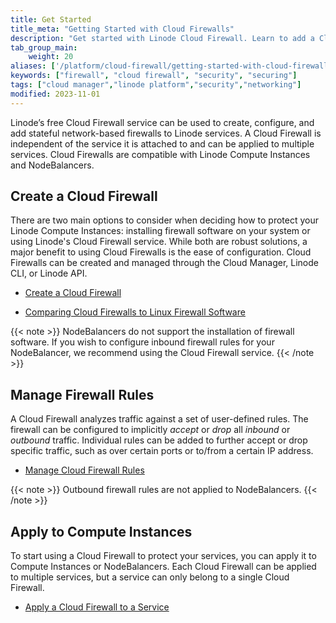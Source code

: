 ```yaml
---
title: Get Started
title_meta: "Getting Started with Cloud Firewalls"
description: "Get started with Linode Cloud Firewall. Learn to add a Cloud Firewall, assign a Cloud Firewall to a Linode, add and edit rules, update your Cloud Firewall status, and delete a Cloud Firewall."
tab_group_main:
    weight: 20
aliases: ['/platform/cloud-firewall/getting-started-with-cloud-firewall/','/guides/getting-started-with-cloud-firewall/']
keywords: ["firewall", "cloud firewall", "security", "securing"]
tags: ["cloud manager","linode platform","security","networking"]
modified: 2023-11-01
---
```


Linode’s free Cloud Firewall service can be used to create, configure, and add stateful network-based firewalls to Linode services. A Cloud Firewall is independent of the service it is attached to and can be applied to multiple services. Cloud Firewalls are compatible with Linode Compute Instances and NodeBalancers.

## Create a Cloud Firewall

There are two main options to consider when deciding how to protect your Linode Compute Instances: installing firewall software on your system or using Linode's Cloud Firewall service. While both are robust solutions, a major benefit to using Cloud Firewalls is the ease of configuration. Cloud Firewalls can be created and managed through the Cloud Manager, Linode CLI, or Linode API.

- [Create a Cloud Firewall](/docs/products/networking/cloud-firewall/guides/create-a-cloud-firewall/)

- [Comparing Cloud Firewalls to Linux Firewall Software](/docs/products/networking/cloud-firewall/guides/comparing-firewalls/)

{{< note >}}
NodeBalancers do not support the installation of firewall software. If you wish to configure inbound firewall rules for your NodeBalancer, we recommend using the Cloud Firewall service.
{{< /note >}}

## Manage Firewall Rules

A Cloud Firewall analyzes traffic against a set of user-defined rules. The firewall can be configured to implicitly *accept* or *drop* all *inbound* or *outbound* traffic. Individual rules can be added to further accept or drop specific traffic, such as over certain ports or to/from a certain IP address.

- [Manage Cloud Firewall Rules](/docs/products/networking/cloud-firewall/guides/manage-firewall-rules/)

{{< note >}}
Outbound firewall rules are not applied to NodeBalancers.
{{< /note >}}

## Apply to Compute Instances

To start using a Cloud Firewall to protect your services, you can apply it to Compute Instances or NodeBalancers. Each Cloud Firewall can be applied to multiple services, but a service can only belong to a single Cloud Firewall.

- [Apply a Cloud Firewall to a Service](/docs/products/networking/cloud-firewall/guides/apply-to-service/)